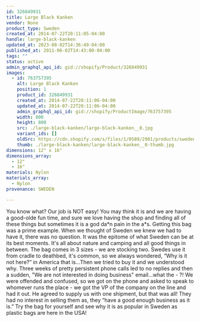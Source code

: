 ```yaml
---
id: 326849931
title: Large Black Kanken
vendor: None
product_type: Sweden
created_at: 2014-07-22T20:11:05-04:00
handle: large-black-kanken
updated_at: 2023-08-02T14:36:49-04:00
published_at: 2011-06-02T14:43:00-04:00
tags: ""
status: active
admin_graphql_api_id: gid://shopify/Product/326849931
images:
  - id: 763757395
    alt: Large Black Kanken
    position: 1
    product_id: 326849931
    created_at: 2014-07-22T20:11:06-04:00
    updated_at: 2014-07-22T20:11:06-04:00
    admin_graphql_api_id: gid://shopify/ProductImage/763757395
    width: 800
    height: 800
    src: ./large-black-kanken/large-black-kanken__0.jpg
    variant_ids: []
    oldSrc: https://cdn.shopify.com/s/files/1/0589/2901/products/sweden38.jpeg?v=1406074266
    thumb: ./large-black-kanken/large-black-kanken__0-thumb.jpg
dimensions: 12" x 16"
dimensions_array:
  - 12"
  - 16"
materials: Nylon
materials_array:
  - Nylon
provenance: SWEDEN

---
```


You know what? Our job is NOT easy! You may think it is and we are having a good-olde fun time, and sure we love having the shop and finding all of these things but sometimes it is a god da\*n pain in the a\*s. Getting this bag was a prime example. When we thought of Sweden we knew we had to have it, there was no question. It was the epitome of what Sweden can be at its best moments. It's all about nature and camping and all good things in between. The bag comes in 3 sizes - we are stocking two. Swedes use it from cradle to deathbed, it's common, so we always wondered, “Why is it not here?” in America that is...Then we tried to buy it and we understood why. Three weeks of pretty persistent phone calls led to no replies and then a sudden, "We are not interested in doing business" email...what the \- ?! We were offended and confused, so we got on the phone and asked to speak to whomever runs the place - we got the VP of the company on the line and had it out. He agreed to supply us with one shipment, but that was all! They had no interest in selling them as, they “have a good enough business as it is.” Try the bag for yourself and see why it is as popular in Sweden as plastic bags are here in the USA!